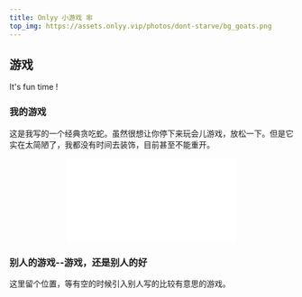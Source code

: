 ```yaml
---
title: Onlyy 小游戏 🕸
top_img: https://assets.onlyy.vip/photos/dont-starve/bg_goats.png
---
```


<link rel="stylesheet" href="https://loveyy520.github.io/onlyy-assets/styles/onlyy-blog/games.css"></link>

## 游戏

It's fun time !

### 我的游戏

这是我写的一个经典贪吃蛇。虽然很想让你停下来玩会儿游戏，放松一下。但是它实在太简陋了，我都没有时间去装饰，目前甚至不能重开。

<div align=center id="game-container-snake">
    <iframe src="loveyy520.github.io/onlyy-snake" 
    scrolling="no" 
    border="0" 
    frameborder="no" 
    framespacing="0" 
    high_quality=1
    danmaku=1 
    allowfullscreen="true"> 
    </iframe>
</div>

### 别人的游戏--游戏，还是别人的好

这里留个位置，等有空的时候引入别人写的比较有意思的游戏。

